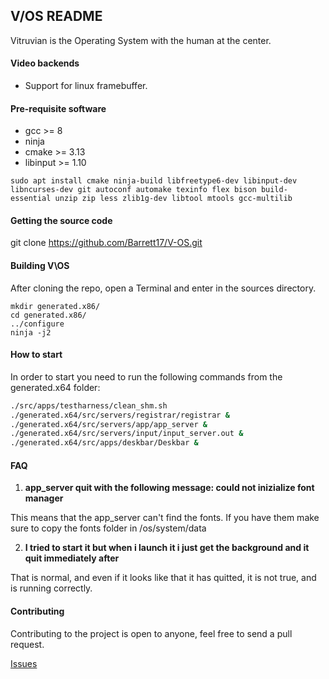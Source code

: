 ## V/OS README

Vitruvian is the Operating System with the human at the center.

#### Video backends

* Support for linux framebuffer.

#### Pre-requisite software

* gcc >= 8
* ninja
* cmake >= 3.13
* libinput >= 1.10

```
sudo apt install cmake ninja-build libfreetype6-dev libinput-dev libncurses-dev git autoconf automake texinfo flex bison build-essential unzip zip less zlib1g-dev libtool mtools gcc-multilib
```

#### Getting the source code

git clone https://github.com/Barrett17/V-OS.git

#### Building V\OS

After cloning the repo, open a Terminal and enter in the sources directory.

```
mkdir generated.x86/
cd generated.x86/
../configure
ninja -j2
```
#### How to start
In order to start you need to run the following commands from the generated.x64 folder:

```bash
./src/apps/testharness/clean_shm.sh
./generated.x64/src/servers/registrar/registrar &
./generated.x64/src/servers/app/app_server &
./generated.x64/src/servers/input/input_server.out & 
./generated.x64/src/apps/deskbar/Deskbar &
```

#### FAQ 

1.  **app_server quit with the following message: could not inizialize font manager**

This means that  the app_server can't find the fonts. If you have them make sure to copy the fonts folder in /os/system/data

2. **I tried to start it but when i launch it i just get the background and it quit immediately after**

That is normal, and even if it looks like that it has quitted, it is not true, and is running correctly.

#### Contributing

Contributing to the project is open to anyone, feel free to send a pull request.

[Issues](https://github.com/Barrett17/V-OS/issues)

